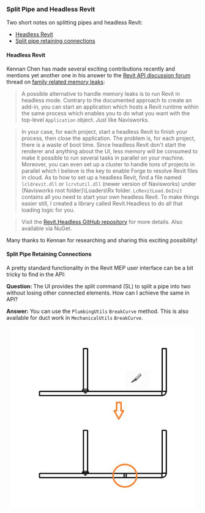 <head>
<meta http-equiv="Content-Type" content="text/html; charset=utf-8">
<link rel="stylesheet" type="text/css" href="bc.css">
<script src="https://cdn.rawgit.com/google/code-prettify/master/loader/run_prettify.js" type="text/javascript"></script>
<script async src="https://platform.twitter.com/widgets.js" charset="utf-8"></script>
</head>

<!---


twitter:

&ndash; 
...

linkedin:

#bim #DynamoBim #ForgeDevCon #Revit #API #IFC #SDK #AI #VisualStudio #Autodesk #AEC #adsk

the [Revit API discussion forum](http://forums.autodesk.com/t5/revit-api-forum/bd-p/160) thread

<center>
<img src="img/" alt="" title="" width="100"/>
<p style="font-size: 80%; font-style:italic"></p>
</center>

-->

### Split Pipe and Headless Revit

Two short notes on splitting pipes and headless Revit:

- [Headless Revit](#2)
- [Split pipe retaining connections](#3)

#### <a name="2"></a> Headless Revit

Kennan Chen has made several exciting contributions recently and mentions yet another one in his answer to
the [Revit API discussion forum](http://forums.autodesk.com/t5/revit-api-forum/bd-p/160) thread
on [family related memory leaks](https://forums.autodesk.com/t5/revit-api-forum/family-related-memory-leaks/m-p/8738515):

> A possible alternative to handle memory leaks is to run Revit in headless mode.
Contrary to the documented approach to create an add-in, you can start an application which hosts a Revit runtime within the same process which enables you to do what you want with the top-level `Application` object.
Just like Navisworks.

> In your case, for each project, start a headless Revit to finish your process, then close the application.
The problem is, for each project, there is a waste of boot time.
Since headless Revit don't start the renderer and anything about the UI, less memory will be consumed to make it possible to run several tasks in parallel on your machine.
Moreover, you can even set up a cluster to handle tons of projects in parallel which I believe is the key to enable Forge to resolve Revit files in cloud.
As to how to set up a headless Revit, find a file named `lcldrevit.dll` or `lcrvtutil.dll` (newer version of Navisworks) under {Navisworks root folder}\Loaders\Rx folder.
`LcRevitLoad.DoInit` contains all you need to start your own headless Revit.
To make things easier still, I created a library called Revit.Headless to do all that loading logic for you.

> Visit the [Revit.Headless GitHub repository](https://github.com/KennanChan/Revit.Headless) for more details.
Also available via NuGet.

Many thanks to Kennan for researching and sharing this exciting possibility!

#### <a name="3"></a> Split Pipe Retaining Connections

A pretty standard functionality in the Revit MEP user interface can be a bit tricky to find in the API:

**Question:** The UI provides the split command (SL) to split a pipe into two without losing other connected elements.
How can I achieve the same in API?

**Answer:** You can use the `PlumbingUtils` `BreakCurve` method.
This is also available for duct work in `MechanicalUtils` `BreakCurve`.

<center>
<img src="img/split_pipe_retaining_connections.jpg" alt="Split pipe retaining connections" title="Split pipe retaining connections" width="481"/>
</center>

